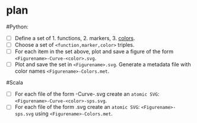 # plan

#Python: 
* [ ] Define a set of 1. functions, 2. markers, 3. [colors](http://stackoverflow.com/questions/22408237/named-colors-in-matplotlib).
* [ ] Choose a set of `<function,marker,color>` triples.
* [ ] For each item in the set above, plot and save a figure of the form `<Figurename>-Curve-<color>.svg`.
* [ ] Plot and save the set in `<Figurename>.svg`. Generate a metadata file with color names `<Figurename>-Colors.met`.

#Scala
* [ ] For each file of the form <Figurename>-Curve-<color>.svg create an `atomic SVG`: `<Figurename>-Curve-<color>-sps.svg`.
* [ ] For each file of the form <Figurename>.svg create an `atomic SVG`: `<Figurename>-sps.svg` using `<Figurename>-Colors.met`.   
